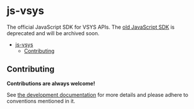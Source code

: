 # js-vsys

The official JavaScript SDK for VSYS APIs. The [old JavaScript SDK](https://github.com/virtualeconomy/js-v-sdk) is deprecated and will be archived soon.

- [js-vsys](#js-vsys)
  - [Contributing](#contributing)

## Contributing

**Contributions are always welcome!**

See [the development documentation](./doc/dev.md) for more details and please adhere to conventions mentioned in it.
